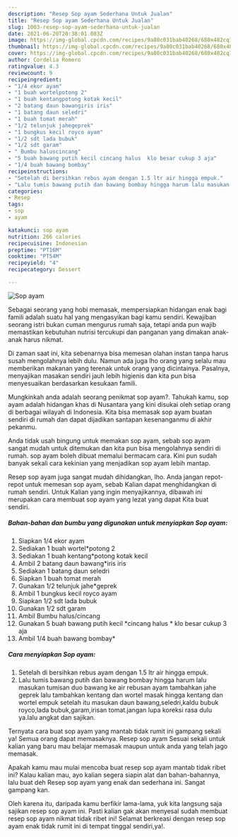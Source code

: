 ```yaml
---
description: "Resep Sop ayam Sederhana Untuk Jualan"
title: "Resep Sop ayam Sederhana Untuk Jualan"
slug: 1003-resep-sop-ayam-sederhana-untuk-jualan
date: 2021-06-20T20:38:01.083Z
image: https://img-global.cpcdn.com/recipes/9a80c031bab40268/680x482cq70/sop-ayam-foto-resep-utama.jpg
thumbnail: https://img-global.cpcdn.com/recipes/9a80c031bab40268/680x482cq70/sop-ayam-foto-resep-utama.jpg
cover: https://img-global.cpcdn.com/recipes/9a80c031bab40268/680x482cq70/sop-ayam-foto-resep-utama.jpg
author: Cordelia Romero
ratingvalue: 4.3
reviewcount: 9
recipeingredient:
- "1/4 ekor ayam"
- "1 buah wortelpotong 2"
- "1 buah kentangpotong kotak kecil"
- "2 batang daun bawangiris iris"
- "1 batang daun seledri"
- "1 buah tomat merah"
- "1/2 telunjuk jahegeprek"
- "1 bungkus kecil royco ayam"
- "1/2 sdt lada bubuk"
- "1/2 sdt garam"
- " Bumbu haluscincang"
- "5 buah bawang putih kecil cincang halus  klo besar cukup 3 aja"
- "1/4 buah bawang bombay"
recipeinstructions:
- "Setelah di bersihkan rebus ayam dengan 1.5 ltr air hingga empuk."
- "Lalu tumis bawang putih dan bawang bombay hingga harum lalu masukan tumisan duo bawang ke air rebusan ayam tambahkan jahe geprek lalu tambahkan kentang dan wortel masak hingga kentang dan wortel empuk setelah itu masukan daun bawang,seledri,kaldu bubuk royco,lada bubuk,garam,irisan tomat.jangan lupa koreksi rasa dulu ya.lalu angkat dan sajikan."
categories:
- Resep
tags:
- sop
- ayam

katakunci: sop ayam 
nutrition: 266 calories
recipecuisine: Indonesian
preptime: "PT16M"
cooktime: "PT54M"
recipeyield: "4"
recipecategory: Dessert

---
```



![Sop ayam](https://img-global.cpcdn.com/recipes/9a80c031bab40268/680x482cq70/sop-ayam-foto-resep-utama.jpg)

Sebagai seorang yang hobi memasak, mempersiapkan hidangan enak bagi famili adalah suatu hal yang mengasyikan bagi kamu sendiri. Kewajiban seorang istri bukan cuman mengurus rumah saja, tetapi anda pun wajib memastikan kebutuhan nutrisi tercukupi dan panganan yang dimakan anak-anak harus nikmat.

Di zaman  saat ini, kita sebenarnya bisa memesan olahan instan tanpa harus susah mengolahnya lebih dulu. Namun ada juga lho orang yang selalu mau memberikan makanan yang terenak untuk orang yang dicintainya. Pasalnya, menyajikan masakan sendiri jauh lebih higienis dan kita pun bisa menyesuaikan berdasarkan kesukaan famili. 



Mungkinkah anda adalah seorang penikmat sop ayam?. Tahukah kamu, sop ayam adalah hidangan khas di Nusantara yang kini disukai oleh setiap orang di berbagai wilayah di Indonesia. Kita bisa memasak sop ayam buatan sendiri di rumah dan dapat dijadikan santapan kesenanganmu di akhir pekanmu.

Anda tidak usah bingung untuk memakan sop ayam, sebab sop ayam sangat mudah untuk ditemukan dan kita pun bisa mengolahnya sendiri di rumah. sop ayam boleh dibuat memalui bermacam cara. Kini pun sudah banyak sekali cara kekinian yang menjadikan sop ayam lebih mantap.

Resep sop ayam juga sangat mudah dihidangkan, lho. Anda jangan repot-repot untuk memesan sop ayam, sebab Kalian dapat menghidangkan di rumah sendiri. Untuk Kalian yang ingin menyajikannya, dibawah ini merupakan cara membuat sop ayam yang lezat yang dapat Kita buat sendiri.

<!--inarticleads1-->

##### Bahan-bahan dan bumbu yang digunakan untuk menyiapkan Sop ayam:

1. Siapkan 1/4 ekor ayam
1. Sediakan 1 buah wortel*potong 2
1. Sediakan 1 buah kentang*potong kotak kecil
1. Ambil 2 batang daun bawang*iris iris
1. Sediakan 1 batang daun seledri
1. Siapkan 1 buah tomat merah
1. Gunakan 1/2 telunjuk jahe*geprek
1. Ambil 1 bungkus kecil royco ayam
1. Siapkan 1/2 sdt lada bubuk
1. Gunakan 1/2 sdt garam
1. Ambil  Bumbu halus/cincang
1. Gunakan 5 buah bawang putih kecil *cincang halus * klo besar cukup 3 aja
1. Ambil 1/4 buah bawang bombay*




<!--inarticleads2-->

##### Cara menyiapkan Sop ayam:

1. Setelah di bersihkan rebus ayam dengan 1.5 ltr air hingga empuk.
1. Lalu tumis bawang putih dan bawang bombay hingga harum lalu masukan tumisan duo bawang ke air rebusan ayam tambahkan jahe geprek lalu tambahkan kentang dan wortel masak hingga kentang dan wortel empuk setelah itu masukan daun bawang,seledri,kaldu bubuk royco,lada bubuk,garam,irisan tomat.jangan lupa koreksi rasa dulu ya.lalu angkat dan sajikan.




Ternyata cara buat sop ayam yang mantab tidak rumit ini gampang sekali ya! Semua orang dapat memasaknya. Resep sop ayam Sesuai sekali untuk kalian yang baru mau belajar memasak maupun untuk anda yang telah jago memasak.

Apakah kamu mau mulai mencoba buat resep sop ayam mantab tidak ribet ini? Kalau kalian mau, ayo kalian segera siapin alat dan bahan-bahannya, lalu buat deh Resep sop ayam yang enak dan sederhana ini. Sangat gampang kan. 

Oleh karena itu, daripada kamu berfikir lama-lama, yuk kita langsung saja sajikan resep sop ayam ini. Pasti kalian gak akan menyesal sudah membuat resep sop ayam nikmat tidak ribet ini! Selamat berkreasi dengan resep sop ayam enak tidak rumit ini di tempat tinggal sendiri,ya!.

